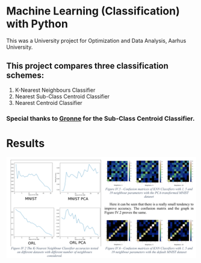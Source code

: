 # Machine Learning (Classification) with Python
This was a University project for Optimization and Data Analysis, Aarhus University.


## This project compares three classification schemes:
1. K-Nearest Neighbours Classifier
2. Nearest Sub-Class Centroid Classifier
3. Nearest Centroid Classifier 

### Special thanks to [Gronne](https://github.com/gronne) for the Sub-Class Centroid Classifier.

# Results
![Part of the results](results_part.png)
